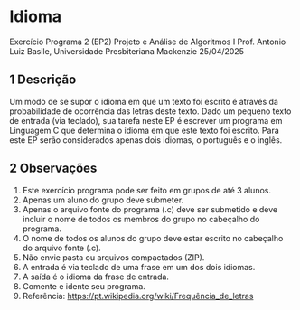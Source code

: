 # Idioma
Exercício Programa 2 (EP2)
Projeto e Análise de Algoritmos I
Prof. Antonio Luiz Basile, Universidade Presbiteriana Mackenzie 25/04/2025
## 1 Descrição
Um modo de se supor o idioma em que um texto foi escrito é através da probabilidade de
ocorrência das letras deste texto. Dado um pequeno texto de entrada (via teclado), sua tarefa
neste EP é escrever um programa em Linguagem C que determina o idioma em que este texto
foi escrito. Para este EP serão considerados apenas dois idiomas, o português e o inglês.
## 2 Observações
1. Este exercício programa pode ser feito em grupos de até 3 alunos.
2. Apenas um aluno do grupo deve submeter.
3. Apenas o arquivo fonte do programa (.c) deve ser submetido e deve incluir o nome de
todos os membros do grupo no cabeçalho do programa.
4. O nome de todos os alunos do grupo deve estar escrito no cabeçalho do arquivo fonte
(.c).
5. Não envie pasta ou arquivos compactados (ZIP).
6. A entrada é via teclado de uma frase em um dos dois idiomas.
7. A saída é o idioma da frase de entrada.
8. Comente e idente seu programa.
9. Referência: https://pt.wikipedia.org/wiki/Frequência_de_letras